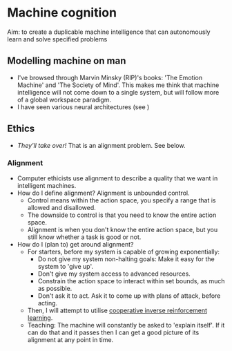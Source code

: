 # Machine cognition
Aim: to create a duplicable machine intelligence that can autonomously learn and solve specified problems
## Modelling machine on man
- I've browsed through Marvin Minsky (RIP)'s books: 'The Emotion Machine' and 'The Society of Mind'. This makes me think that machine intelligence will not come down to a single system, but will follow more of a global workspace paradigm. 
- I have seen various neural architectures (see )

## Ethics
- *They'll take over!* That is an alignment problem. See below.
### Alignment
- Computer ethicists use alignment to describe a quality that we want in intelligent machines. 
- How do I define alignment? Alignment is unbounded control. 
    - Control means within the action space, you specify a range that is allowed and disallowed. 
    - The downside to control is that you need to know the entire action space. 
    - Alignment is when you don't know the entire action space, but you still know whether a task is good or not.
- How do I (plan to) get around alignment? 
    - For starters, before my system is capable of growing exponentially:
        - Do not give my system non-halting goals: Make it easy for the system to 'give up'.
        - Don't give my system access to advanced resources.
        - Constrain the action space to interact within set bounds, as much as possible.
        - Don't ask it to act. Ask it to come up with plans of attack, before acting.
    - Then, I will attempt to utilise [cooperative inverse reinforcement learning](https://www.youtube.com/watch?v=9nktr1MgS-A).
    - Teaching: The machine will constantly be asked to 'explain itself'. If it can do that and it passes then I can get a good picture of its alignment at any point in time.